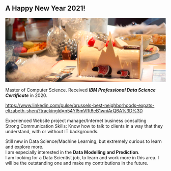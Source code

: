 ## A Happy New Year 2021!
<!--
**elizabethshen/elizabethshen** is a ✨ _special_ ✨ repository because its `README.md` (this file) appears on your GitHub profile.

Here are some ideas to get you started:

- 🔭 I’m currently working on ...
- 🌱 I’m currently learning ...
- 👯 I’m looking to collaborate on ...
- 🤔 I’m looking for help with ...
- 💬 Ask me about ...
- 📫 How to reach me: ...
- 😄 Pronouns: ...
- ⚡ Fun fact: ...
-->

<img src="pics/happynewyear_Derley.png" width="1000" height="200"/><br>

Master of Computer Science. Received ***IBM Professional Data Science Certificate*** in 2020.<br>

https://www.linkedin.com/pulse/brussels-best-neighborhoods-expats-elizabeth-shen/?trackingId=n54YI5mVRt6eB1wniArQ6A%3D%3D <br>

Experienced Website project manager/Internet business consulting<br>
Strong Communication Skills: Know how to talk to clients in a way that they understand, with or without IT backgrounds.<br>

Still new in Data Science/Machine Learning, but extremely curious to learn and explore more.<br>
I am especially interested in the **Data Modelling and Prediction**. <br>I am looking for a Data Scientist job, to learn and work more in this area. I will be the outstanding one and make my contributions in the future. <br>
